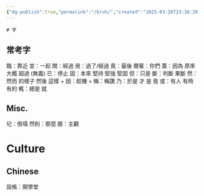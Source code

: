 ```yaml
---
{"dg-publish":true,"permalink":"/bruh/","created":"2025-03-26T23:38:39.106+08:00","updated":"2024-11-12T18:21:57.000+08:00"}
---
```


	# 字
## 常考字
臨：靠近
並：一起
閲：經過
居：過了/經過
竟：最後
爾輩：你們
蓋：因為 原來 大概  超過 (無義)
已：停止
固：本來 堅持 堅強 堅固
但：只是
斷：判斷 果斷
然：然而 的樣子 然後 這樣 + 
因：趁機 +
稱：稱讚
乃：於是 才 是 竟 
或：有人 有時 有的
輒：總是 就
## Misc.
圮：倒塌
然則：那麼
臆：主觀
# Culture
## Chinese
設帳：開學堂